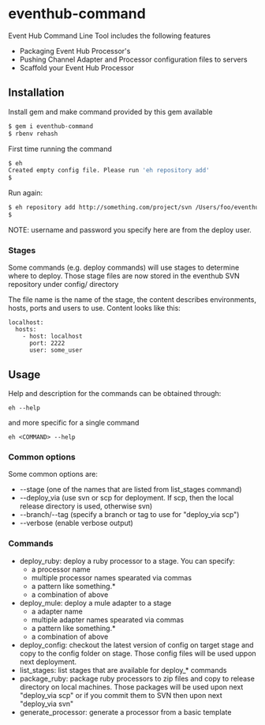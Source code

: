 eventhub-command
================

Event Hub Command Line Tool includes the following features

* Packaging Event Hub Processor's
* Pushing Channel Adapter and Processor configuration files to servers
* Scaffold your Event Hub Processor

## Installation

Install gem and make command provided by this gem available

~~~ sh
$ gem i eventhub-command
$ rbenv rehash
~~~

First time running the command
~~~ sh
$ eh
Created empty config file. Please run 'eh repository add'
$
~~~

Run again:
~~~ sh
$ eh repository add http://something.com/project/svn /Users/foo/eventhub/branches/master username password
$
~~~

NOTE: username and password you specify here are from the deploy user.

### Stages

Some commands (e.g. deploy commands) will use stages to determine where to deploy. Those stage files are now
stored in the eventhub SVN repository under config/ directory

The file name is the name of the stage, the content describes environments, hosts, ports and users to use.
Content looks like this:

~~~
localhost:
  hosts:
    - host: localhost
      port: 2222
      user: some_user
~~~


## Usage

Help and description for the commands can be obtained through:

~~~
eh --help
~~~
and more specific for a single command
~~~
eh <COMMAND> --help
~~~

### Common options

Some common options are:

* --stage (one of the names that are listed from list_stages command)
* --deploy_via (use svn or scp for deployment. If scp, then the local release directory is used, otherwise svn)
* --branch/--tag (specify a branch or tag to use for "deploy_via scp")
* --verbose (enable verbose output)

### Commands
* deploy_ruby: deploy a ruby processor to a stage. You can specify:
  * a processor name
  * multiple processor names spearated via commas
  * a pattern like something.*
  * a combination of above
* deploy_mule: deploy a mule adapter to a stage
  * a adapter name
  * multiple adapter names spearated via commas
  * a pattern like something.*
  * a combination of above
* deploy_config: checkout the latest version of config on target stage and copy to the config folder on stage.
Those config files will be used uppon next deployment.
* list_stages: list stages that are available for deploy_* commands
* package_ruby: package ruby processors to zip files and copy to release directory on local machines. Those packages
will be used upon next "deploy_via scp" or if you commit them to SVN then upon next "deploy_via svn"
* generate_processor: generate a processor from a basic template


